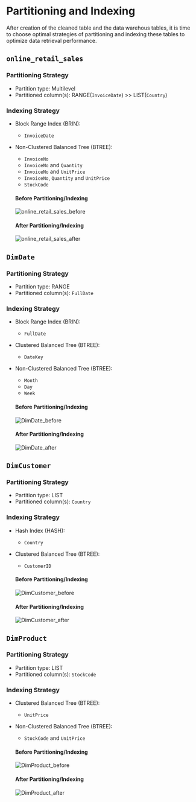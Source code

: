 # Partitioning and Indexing
After creation of the cleaned table and the data warehous tables, it is time to choose optimal strategies of partitioning and indexing these tables to optimize data retrieval performance.

## `online_retail_sales` 
### Partitioning Strategy 
- Partition type: Multilevel 
- Partitioned column(s): RANGE(`InvoiceDate`) >> LIST(`Country`) 
### Indexing Strategy 
- Block Range Index (BRIN): 
    - `InvoiceDate`
- Non-Clustered Balanced Tree (BTREE): 
    - `InvoiceNo`
    - `InvoiceNo` and `Quantity`
    - `InvoiceNo` and `UnitPrice`
    - `InvoiceNo`, `Quantity` and `UnitPrice`
    - `StockCode`
    #### Before Partitioning/Indexing
    ![online_retail_sales_before]()

    #### After Partitioning/Indexing
    ![online_retail_sales_after]()

## `DimDate` 
### Partitioning Strategy 
- Partition type: RANGE
- Partitioned column(s): `FullDate`
### Indexing Strategy 
- Block Range Index (BRIN): 
    - `FullDate`
- Clustered Balanced Tree (BTREE):
    - `DateKey`
- Non-Clustered Balanced Tree (BTREE): 
    - `Month`
    - `Day` 
    - `Week` 
    #### Before Partitioning/Indexing
    ![DimDate_before]()

    #### After Partitioning/Indexing
    ![DimDate_after]()

## `DimCustomer` 
### Partitioning Strategy 
- Partition type: LIST 
- Partitioned column(s): `Country`
### Indexing Strategy 
- Hash Index (HASH): 
    - `Country`
- Clustered Balanced Tree (BTREE):
    - `CustomerID`
    #### Before Partitioning/Indexing
    ![DimCustomer_before]()

    #### After Partitioning/Indexing
    ![DimCustomer_after]()

## `DimProduct` 
### Partitioning Strategy 
- Partition type: LIST 
- Partitioned column(s): `StockCode`
### Indexing Strategy 
- Clustered Balanced Tree (BTREE):
    - `UnitPrice`
- Non-Clustered Balanced Tree (BTREE): 
    - `StockCode` and `UnitPrice`
    #### Before Partitioning/Indexing
    ![DimProduct_before]()

    #### After Partitioning/Indexing
    ![DimProduct_after]()

